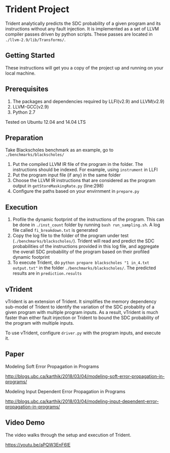# Trident Project

Trident analytically predicts the SDC probability of a given program and its instructions without any fault injection. It is implemented as a set of LLVM compiler passes driven by python scripts. These passes are located in `./llvm-2.9/lib/Transforms/`.

Getting Started
--------------

These instructions will get you a copy of the project up and running on your local machine.

Prerequisites
--------------

1. The packages and dependencies required by LLFI(v2.9) and LLVM(v2.9)
2. LLVM-GCC(v2.9)
3. Python 2.7

Tested on Ubuntu 12.04 and 14.04 LTS

Preparation
--------------

Take Blackscholes benchmark as an example, go to `./benchmarks/blackscholes/`

1. Put the compiled LLVM IR file of the program in the folder. The instructions should be indexed. For example, using `instrument` in LLFI
2. Put the program input file (if any) in the same folder
3. Choose the LLVM IR instructions that are considered as the program output in `getStoreMaskingRate.py` (line:298)
4. Configure the paths based on your envirnment in `prepare.py`

Execution
--------------

1. Profile the dynamic footprint of the instructions of the program. This can be done in `./inst_count` folder by running `bash run_sampling.sh`. A log file called `fi_breakdown.txt` is generated
2. Copy the log file to the folder of the program under test (`./benchmarks/blackscholes/`). Trident will read and predict the SDC probabilities of the instructions provided in this log file, and aggregate the overall SDC probability of the program based on their profiled dynamic footprint
3. To execute Trident, do `python prepare blackscholes "1 in_4.txt output.txt"` in the folder `./benchmarks/blackscholes/`. The predicted results are in `prediction.results`


vTrident
--------------

vTrident is an extension of Trident. It simplifies the memory dependency sub-model of Trident to identify the variation of the SDC probablity of a given program with multiple program inputs. As a result, vTrident is much faster than either fault injection or Trident to bound the SDC probability of the program with multiple inputs.

To use vTrident, configure `driver.py` with the program inputs, and execute it.


Paper
--------------

Modeling Soft Error Propagation in Programs

http://blogs.ubc.ca/karthik/2018/03/04/modeling-soft-error-propagation-in-programs/

Modeling Input Dependent Error Propagation in Programs

http://blogs.ubc.ca/karthik/2018/03/04/modeling-input-dependent-error-propagation-in-programs/


Video Demo
--------------

The video walks through the setup and execution of Trident.

https://youtu.be/aPQW3EnF6lE
